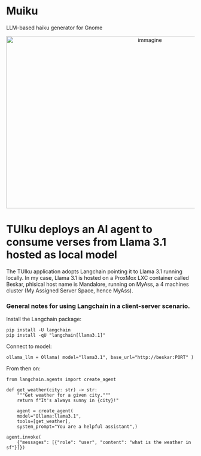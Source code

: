 # Muiku
LLM-based haiku generator for Gnome 

<p align="center">
<img width="752" height="460" alt="immagine" src="https://github.com/user-attachments/assets/c46efb9f-58db-4eda-9ab2-fecdded4d058" />
<p/>
	
# TUIku deploys an AI agent to consume verses from Llama 3.1 hosted as local model

The TUIku application adopts Langchain pointing it to Llama 3.1 running locally. In my case, Llama 3.1 is hosted on a ProxMox LXC container called Beskar, phisical host name is Mandalore, running on MyAss, a 4 machines cluster (My Assigned Server Space, hence MyAss).

### General notes for using Langchain in a client-server scenario.

Install the Langchain package:

```
pip install -U langchain
pip install -qU "langchain[llama3.1]"
```

Connect to model:

```
ollama_llm = Ollama( model="llama3.1", base_url="http://beskar:PORT" )
```

From then on:

```
from langchain.agents import create_agent

def get_weather(city: str) -> str:
    """Get weather for a given city."""
    return f"It's always sunny in {city}!"

	agent = create_agent(
    model="Ollama:llama3.1",
    tools=[get_weather],
    system_prompt="You are a helpful assistant",)

agent.invoke(
    {"messages": [{"role": "user", "content": "what is the weather in sf"}]})
```
